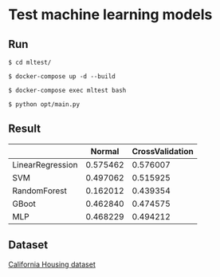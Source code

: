 # Test machine learning models

## Run

```
$ cd mltest/
```  
```
$ docker-compose up -d --build
```  
```
$ docker-compose exec mltest bash
```  
```
$ python opt/main.py
```  

## Result
|                  |  Normal  | CrossValidation |
| ---------------- | -------- | --------------- |
| LinearRegression | 0.575462 |     0.576007    |
|       SVM        | 0.497062 |     0.515925    |
|   RandomForest   | 0.162012 |     0.439354    |
|      GBoot       | 0.462840 |     0.474575    |
|       MLP        | 0.468229 |     0.494212    |

## Dataset
[California Housing dataset](https://scikit-learn.org/stable/datasets/real_world.html#california-housing-dataset)
